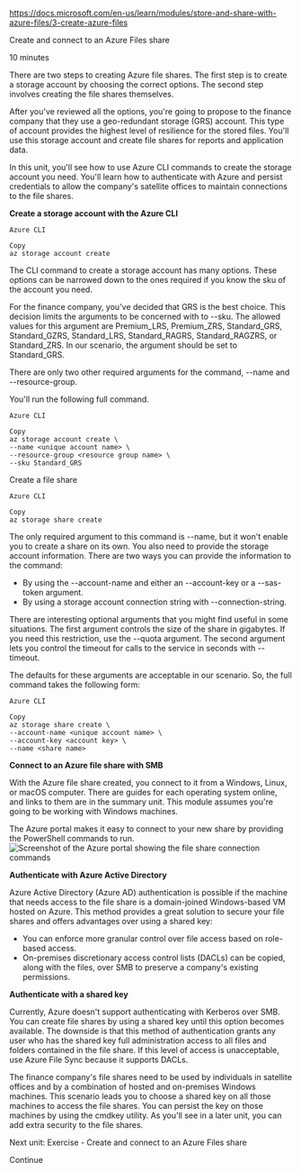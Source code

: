 https://docs.microsoft.com/en-us/learn/modules/store-and-share-with-azure-files/3-create-azure-files

Create and connect to an Azure Files share

10 minutes

There are two steps to creating Azure file shares. The first step is to create a storage account by choosing the correct options. The second step involves creating the file shares themselves.

After you've reviewed all the options, you're going to propose to the finance company that they use a geo-redundant storage (GRS) account. This type of account provides the highest level of resilience for the stored files. You'll use this storage account and create file shares for reports and application data.

In this unit, you'll see how to use Azure CLI commands to create the storage account you need. You'll learn how to authenticate with Azure and persist credentials to allow the company's satellite offices to maintain connections to the file shares.


**Create a storage account with the Azure CLI**

    Azure CLI

    Copy
    az storage account create

The CLI command to create a storage account has many options. These options can be narrowed down to the ones required if you know the sku of the account you need.

For the finance company, you've decided that GRS is the best choice. This decision limits the arguments to be concerned with to --sku. The allowed values for this argument are Premium_LRS, Premium_ZRS, Standard_GRS, Standard_GZRS, Standard_LRS, Standard_RAGRS, Standard_RAGZRS, or Standard_ZRS. In our scenario, the argument should be set to Standard_GRS.

There are only two other required arguments for the command, --name and --resource-group.

You'll run the following full command.

    Azure CLI

    Copy
    az storage account create \
    --name <unique account name> \
    --resource-group <resource group name> \
    --sku Standard_GRS

Create a file share

    Azure CLI

    Copy
    az storage share create

The only required argument to this command is --name, but it won't enable you to create a share on its own. You also need to provide the storage account information. There are two ways you can provide the information to the command:
* By using the --account-name and either an --account-key or a --sas-token argument.
* By using a storage account connection string with --connection-string.

There are interesting optional arguments that you might find useful in some situations. The first argument controls the size of the share in gigabytes. If you need this restriction, use the --quota argument. The second argument lets you control the timeout for calls to the service in seconds with --timeout.

The defaults for these arguments are acceptable in our scenario. So, the full command takes the following form:

    Azure CLI

    Copy
    az storage share create \
    --account-name <unique account name> \
    --account-key <account key> \
    --name <share name>


**Connect to an Azure file share with SMB**

With the Azure file share created, you connect to it from a Windows, Linux, or macOS computer. There are guides for each operating system online, and links to them are in the summary unit. This module assumes you're going to be working with Windows machines.

The Azure portal makes it easy to connect to your new share by providing the PowerShell commands to run.
![Screenshot of the Azure portal showing the file share connection commands](https://docs.microsoft.com/en-us/learn/modules/store-and-share-with-azure-files/media/3-connect-share.png)

**Authenticate with Azure Active Directory**

Azure Active Directory (Azure AD) authentication is possible if the machine that needs access to the file share is a domain-joined Windows-based VM hosted on Azure. This method provides a great solution to secure your file shares and offers advantages over using a shared key:
* You can enforce more granular control over file access based on role-based access.
* On-premises discretionary access control lists (DACLs) can be copied, along with the files, over SMB to preserve a company's existing permissions.


**Authenticate with a shared key**

Currently, Azure doesn't support authenticating with Kerberos over SMB. You can create file shares by using a shared key until this option becomes available. The downside is that this method of authentication grants any user who has the shared key full administration access to all files and folders contained in the file share. If this level of access is unacceptable, use Azure File Sync because it supports DACLs.

The finance company's file shares need to be used by individuals in satellite offices and by a combination of hosted and on-premises Windows machines. This scenario leads you to choose a shared key on all those machines to access the file shares. You can persist the key on those machines by using the cmdkey utility. As you'll see in a later unit, you can add extra security to the file shares.


Next unit: Exercise - Create and connect to an Azure Files share

Continue

